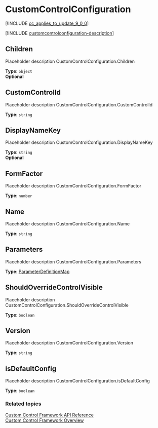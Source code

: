# CustomControlConfiguration

<!-- ICustomControlConfiguration -->
<!-- Not in CustomControlExposedInterfaces.d.ts -->

[!INCLUDE [cc_applies_to_update_9_0_0](../../../includes/cc_applies_to_update_9_0_0.md)]

[!INCLUDE [customcontrolconfiguration-description](includes/customcontrolconfiguration-description.md)]


## Children

Placeholder description CustomControlConfiguration.Children

**Type**: `object`<br />
**Optional**

## CustomControlId

Placeholder description CustomControlConfiguration.CustomControlId

**Type**: `string`

## DisplayNameKey

Placeholder description CustomControlConfiguration.DisplayNameKey

**Type**: `string`<br />
**Optional**

## FormFactor

Placeholder description CustomControlConfiguration.FormFactor

**Type**: `number`

## Name

Placeholder description CustomControlConfiguration.Name

**Type**: `string`

## Parameters

Placeholder description CustomControlConfiguration.Parameters

**Type**: [ParameterDefinitionMap](parameterdefinitionmap.md)

## ShouldOverrideControlVisible

Placeholder description CustomControlConfiguration.ShouldOverrideControlVisible

**Type**: `boolean`

## Version

Placeholder description CustomControlConfiguration.Version

**Type**: `string`


## isDefaultConfig

Placeholder description CustomControlConfiguration.isDefaultConfig

**Type**: `boolean`


### Related topics

[Custom Control Framework API Reference](index.md)<br />
[Custom Control Framework Overview](../custom-control-framework-overview.md)